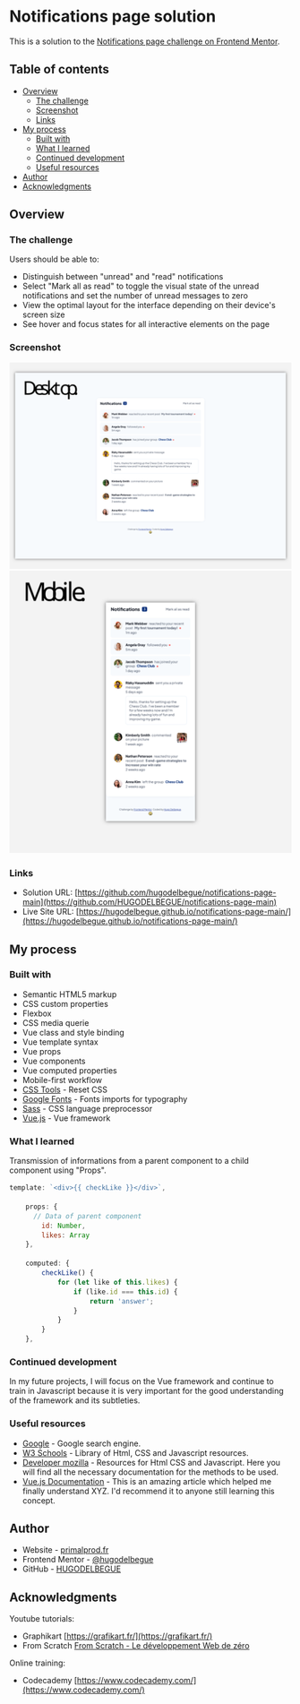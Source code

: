 # Notifications page solution

This is a solution to the [Notifications page challenge on Frontend Mentor](https://www.frontendmentor.io/challenges/notifications-page-DqK5QAmKbC).

## Table of contents

- [Overview](#overview)
  - [The challenge](#the-challenge)
  - [Screenshot](#screenshot)
  - [Links](#links)
- [My process](#my-process)
  - [Built with](#built-with)
  - [What I learned](#what-i-learned)
  - [Continued development](#continued-development)
  - [Useful resources](#useful-resources)
- [Author](#author)
- [Acknowledgments](#acknowledgments)

## Overview

### The challenge

Users should be able to:

- Distinguish between "unread" and "read" notifications
- Select "Mark all as read" to toggle the visual state of the unread notifications and set the number of unread messages to zero
- View the optimal layout for the interface depending on their device's screen size
- See hover and focus states for all interactive elements on the page

### Screenshot

![](./design/preview_desktop.svg)
![](./design/preview_mobile.svg)

### Links

- Solution URL: [https://github.com/hugodelbegue/notifications-page-main](https://github.com/HUGODELBEGUE/notifications-page-main)
- Live Site URL: [https://hugodelbegue.github.io/notifications-page-main/](https://hugodelbegue.github.io/notifications-page-main/)

## My process

### Built with

- Semantic HTML5 markup
- CSS custom properties
- Flexbox
- CSS media querie
- Vue class and style binding
- Vue template syntax
- Vue props
- Vue components
- Vue computed properties
- Mobile-first workflow
- [CSS Tools](https://meyerweb.com/eric/tools/css/reset/) - Reset CSS
- [Google Fonts](https://fonts.google.com/) - Fonts imports for typography
- [Sass](https://sass-lang.com/) - CSS language preprocessor
- [Vue.js](https://vuejs.org/) - Vue framework

### What I learned

Transmission of informations from a parent component to a child component using "Props".

```js
template: `<div>{{ checkLike }}</div>`,

    props: {
      // Data of parent component
        id: Number,
        likes: Array
    },

    computed: {
        checkLike() {
            for (let like of this.likes) {
                if (like.id === this.id) {
                    return 'answer';
                }
            }
        }
    },
```

### Continued development

In my future projects, I will focus on the Vue framework and continue to train in Javascript because it is very important for the good understanding of the framework and its subtleties.

### Useful resources

- [Google](https://www.google.com/) - Google search engine.
- [W3 Schools](https://www.w3schools.com/) - Library of Html, CSS and Javascript resources.
- [Developer mozilla](https://developer.mozilla.org/fr/) - Resources for Html CSS and Javascript. Here you will find all the necessary documentation for the methods to be used.
- [Vue.js Documentation](https://vuejs.org/guide/introduction.html) - This is an amazing article which helped me finally understand XYZ. I'd recommend it to anyone still learning this concept.

## Author

- Website - [primalprod.fr](https://primalprod.fr/)
- Frontend Mentor - [@hugodelbegue](https://www.frontendmentor.io/profile/HUGODELBEGUE)
- GitHub - [HUGODELBEGUE](https://github.com/HUGODELBEGUE)

## Acknowledgments

Youtube tutorials:

- Graphikart [https://grafikart.fr/](https://grafikart.fr/)
- From Scratch [From Scratch - Le développement Web de zéro](https://www.youtube.com/@FromScratchDeveloppementWeb/featured)

Online training:

- Codecademy [https://www.codecademy.com/](https://www.codecademy.com/)

